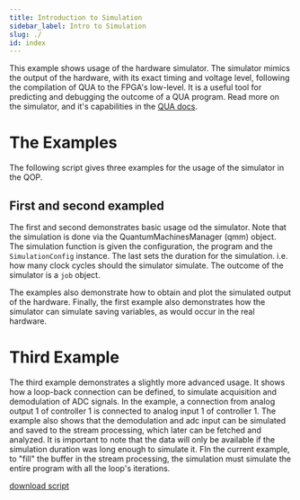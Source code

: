 ```yaml
---
title: Introduction to Simulation
sidebar_label: Intro to Simulation
slug: ./
id: index
---
```


This example shows usage of the hardware simulator. The simulator mimics the output of the hardware, 
with its exact timing and voltage level, following the compilation of QUA to the FPGA's low-level. 
It is a useful tool for predicting and debugging the outcome of a QUA program. 
Read more on the simulator, and it's capabilities in the [QUA docs](https://qm-docs.qualang.io/guides/simulator).

The Examples
============

The following script gives three examples for the usage of the simulator in the QOP.

First and second exampled
-------------

The first and second demonstrates basic usage od the simulator. Note that the simulation is done via the QuantumMachinesManager (qmm) object. 
The simulation function is given the configuration, the program and the `SimulationConfig` instance. The last sets the duration for the 
simulation. i.e. how many clock cycles should the simulator simulate. The outcome of the simulator is a `job` object. 

The examples also demonstrate how to obtain and plot the simulated output of the hardware. Finally, the first example also demonstrates
how the simulator can simulate saving variables, as would occur in the real hardware. 

Third Example
==============

The third example demonstrates a slightly more advanced usage. It shows how a loop-back connection can be defined, 
to simulate acquisition and demodulation of ADC signals. In the example, a connection from analog output 1 of controller 1
is connected to analog input 1 of controller 1. The example also shows that the demodulation and adc input can be simulated 
and saved to the stream processing, which later can be fetched and analyzed. It is important to note that the data will only
be available if the simulation duration was long enough to simulate it. FIn the current example, to "fill" the buffer in the stream processing, 
the simulation must simulate the entire program with all the loop's iterations.  

[download script](intro-to-simulation.py)

